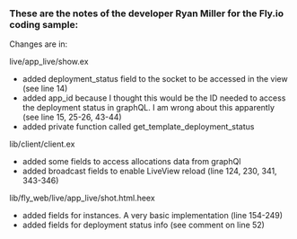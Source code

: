 ### These are the notes of the developer Ryan Miller for the Fly.io coding sample:

Changes are in:

live/app_live/show.ex
- added deployment_status field to the socket to be accessed in the view (see line 14)
- added app_id because I thought this would be the ID needed to access the deployment status in graphQL. I am wrong about this apparently (see line 15, 25-26, 43-44)
- added private function called get_template_deployment_status 


lib/client/client.ex
- added some fields to access allocations data from graphQl
- added broadcast fields to enable LiveView reload (line 124, 230, 341, 343-346)

lib/fly_web/live/app_live/shot.html.heex
- added fields for instances. A very basic implementation (line 154-249)
- added fields for deployment status info (see comment on line 52)